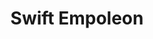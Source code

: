 ---
title: Swift Empoleon
layout: deck
era: 2007
description: 2nd Place 2007 World Championships - Seniors - Akira Miyazaki
achievements:
  - position: 2nd
    competition: World Championships 2007
    division: Seniors
    player: Akira Miyazaki
links:
  - href: https://bulbapedia.bulbagarden.net/wiki/Swift_Empoleon_(TCG)
    title: Bulbapedia
cards:
  pokemon:
    - name: Empoleon
      set: DP
      number: 4
      quantity: 4
    - name: Prinplup
      set: DP
      number: 58
      quantity: 3
    - name: Piplup
      set: DP
      number: 93
      quantity: 4
    - name: Corsola
      set: UF
      number: 37
      quantity: 2
    - name: Holon's Electrode
      set: DS
      number: 21
      quantity: 1
  trainers:
    - name: Holon Transceiver
      set: DS
      number: 98
      quantity: 4
    - name: Holon Mentor
      set: DF
      number: 75
      quantity: 2
    - name: Holon Adventurer
      set: HP
      number: 85
      quantity: 2
    - name: Holon Scientist
      set: DS
      number: 97
      quantity: 2
    - name: Holon Farmer
      set: DS
      number: 91
      quantity: 1
    - name: Celio's Network
      set: CG
      number: 73
      quantity: 4
    - name: Steven's Advice
      set: PK
      number: 83
      quantity: 1
    - name: Castaway
      set: CG
      number: 72
      quantity: 2
    - name: Copycat
      set: DF
      number: 73
      quantity: 1
    - name: Cursed Stone
      set: LM
      number: 72
      quantity: 4
    - name: Cessation Crystal
      set: CG
      number: 74
      quantity: 4
    - name: Rare Candy
      set: HP
      number: 90
      quantity: 3
  energy:
    - name: Scramble Energy
      set: DF
      number: 89
      quantity: 3
    - name: Double Rainbow Energy
      set: CG
      number: 88
      quantity: 1
    - name: Water Energy
      set: DP
      number: 125
      quantity: 12
---
